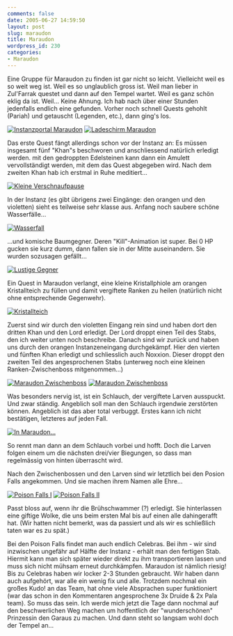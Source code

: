 ```yaml
---
comments: false
date: 2005-06-27 14:59:50
layout: post
slug: maraudon
title: Maraudon
wordpress_id: 230
categories:
- Maraudon
---
```


Eine Gruppe für Maraudon zu finden ist gar nicht so leicht. Vielleicht weil es so weit weg ist. Weil es so unglaublich gross ist. Weil man lieber in Zul'Farrak questet und dann auf den Tempel wartet. Weil es ganz schön eklig da ist. Weil... Keine Ahnung. Ich hab nach über einer Stunden jedenfalls endlich eine gefunden. Vorher noch schnell Quests gehohlt (Pariah) und getauscht (Legenden, etc.), dann ging's los.

[![Instanzportal Maraudon](http://photos16.flickr.com/21848277_30b4dc2617_m.jpg)](http://www.flickr.com/photos/walsweer/21848277/) [![Ladeschirm Maraudon](http://photos15.flickr.com/21848295_3c21c04f61_m.jpg)](http://www.flickr.com/photos/walsweer/21848295/)  




Das erste Quest fängt allerdings schon vor der Instanz an: Es müssen insgesamt fünf "Khan"s beschworen und anschliessend natürlich erledigt werden. mit den gedroppten Edelsteinen kann dann ein Amulett vervollständigt werden, mit dem das Quest abgegeben wird. Nach dem zweiten Khan hab ich erstmal in Ruhe meditiert...

[![Kleine Verschnaufpause](http://photos16.flickr.com/21848265_46a8dbc16f.jpg)](http://www.flickr.com/photos/walsweer/21848265/)

In der Instanz (es gibt übrigens zwei Eingänge: den orangen und den violetten) sieht es teilweise sehr klasse aus. Anfang noch saubere schöne Wasserfälle...

[![Wasserfall](http://photos17.flickr.com/21848302_7b869fa88a.jpg)](http://www.flickr.com/photos/walsweer/21848302/)

...und komische Baumgegner. Deren "Kill"-Animation ist super. Bei 0 HP gucken sie kurz dumm, dann fallen sie in der Mitte auseinandern. Sie wurden sozusagen gefällt...

[![Lustige Gegner](http://photos16.flickr.com/21848313_fedcbad5ab.jpg)](http://www.flickr.com/photos/walsweer/21848313/)

Ein Quest in Maraudon verlangt, eine kleine Kristallphiole am orangen Kristallteich zu füllen und damit vergiftete Ranken zu heilen (natürlich nicht ohne entsprechende Gegenwehr).

[![Kristallteich](http://photos15.flickr.com/21848321_5781f81d00.jpg)](http://www.flickr.com/photos/walsweer/21848321/)

Zuerst sind wir durch den violetten Eingang rein sind und haben dort den dritten Khan und den Lord erledigt. Der Lord droppt einen Teil des Stabs, den ich weiter unten noch beschreibe. Danach sind wir zurück und haben uns durch den orangen Instanzeneingang durchgekämpf. Hier den vierten und fünften Khan erledigt und schliesslich auch Noxxion. Dieser droppt den zweiten Teil des angesprochenen Stabs (unterweg noch eine kleinen Ranken-Zwischenboss mitgenommen...)

[![Maraudon Zwischenboss](http://photos16.flickr.com/21848342_b9855853b7_m.jpg)](http://www.flickr.com/photos/walsweer/21848342/) [![Maraudon Zwischenboss](http://photos17.flickr.com/21848346_ba151b710a_m.jpg)](http://www.flickr.com/photos/walsweer/21848346/)  


Was besonders nervig ist, ist ein Schlauch, der vergiftete Larven ausspuckt. Und zwar ständig. Angeblich soll man den Schlauch irgendwie zerstörten können. Angeblich ist das aber total verbuggt. Erstes kann ich nicht bestätigen, letzteres auf jeden Fall.

[![In Maraudon...](http://photos17.flickr.com/21848329_50f57f04bd.jpg)](http://www.flickr.com/photos/walsweer/21848329/)

So rennt man dann an dem Schlauch vorbei und hofft. Doch die Larven folgen einem um die nächsten drei/vier Biegungen, so dass man regelmässig von hinten überrascht wird.

Nach den Zwischenbossen und den Larven sind wir letztlich bei den Posion Falls angekommen. Und sie machen ihrem Namen alle Ehre...

[![Poison Falls I](http://photos17.flickr.com/21848357_3b53929276_m.jpg)](http://www.flickr.com/photos/walsweer/21848357/) [![Poison Falls II](http://photos16.flickr.com/21848364_426bb3800f_m.jpg)](http://www.flickr.com/photos/walsweer/21848364/)  


Passt bloss auf, wenn ihr die Brühschwammer (?) erledigt. Sie hinterlassen eine giftige Wolke, die uns beim ersten Mal bis auf einen alle dahingerafft hat. (Wir hatten nicht bemerkt, was da passiert und als wir es schließlich taten war es zu spät.)

Bei den Poison Falls findet man auch endlich Celebras. Bei ihm - wir sind inzwischen ungefähr auf Hälfte der Instanz - erhält man den fertigen Stab. Hiermit kann man sich später wieder direkt zu ihm transportieren lassen und muss sich nicht mühsam erneut durchkämpfen. Maraudon ist nämlich riesig! Bis zu Celebras haben wir locker 2-3 Stunden gebraucht. Wir haben dann auch aufgehört, war alle ein wenig fix und alle. Trotzdem nochmal ein großes Kudo! an das Team, hat ohne viele Absprachen super funktioniert (war das schon in den Kommentaren angesprochene 3x Druide & 2x Pala team). So muss das sein. Ich werde mich jetzt die Tage dann nochmal auf den beschwerlichen Weg machen um hoffentlich der "wunderschönen" Prinzessin den Garaus zu machen. Und dann steht so langsam wohl doch der Tempel an...
